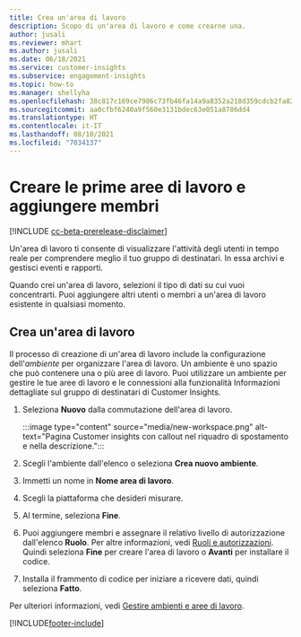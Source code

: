 ```yaml
---
title: Crea un'area di lavoro
description: Scopo di un'area di lavoro e come crearne una.
author: jusali
ms.reviewer: mhart
ms.author: jusali
ms.date: 06/18/2021
ms.service: customer-insights
ms.subservice: engagement-insights
ms.topic: how-to
ms.manager: shellyha
ms.openlocfilehash: 38c817c169ce7986c73fb46fa14a9a8352a218d359cdcb2fa822a34303ff5ecc
ms.sourcegitcommit: aa0cfbf6240a9f560e3131bdec63e051a8786dd4
ms.translationtype: HT
ms.contentlocale: it-IT
ms.lasthandoff: 08/10/2021
ms.locfileid: "7034137"
---
```

# <a name="create-the-first-workspaces-and-add-members"></a>Creare le prime aree di lavoro e aggiungere membri

[!INCLUDE [cc-beta-prerelease-disclaimer](includes/cc-beta-prerelease-disclaimer.md)]

Un'area di lavoro ti consente di visualizzare l'attività degli utenti in tempo reale per comprendere meglio il tuo gruppo di destinatari. In essa archivi e gestisci eventi e rapporti.

Quando crei un'area di lavoro, selezioni il tipo di dati su cui vuoi concentrarti. Puoi aggiungere altri utenti o membri a un'area di lavoro esistente in qualsiasi momento. 

## <a name="create-a-workspace"></a>Crea un'area di lavoro

Il processo di creazione di un'area di lavoro include la configurazione dell'*ambiente* per organizzare l'area di lavoro. Un ambiente è uno spazio che può contenere una o più aree di lavoro. Puoi utilizzare un ambiente per gestire le tue aree di lavoro e le connessioni alla funzionalità Informazioni dettagliate sul gruppo di destinatari di Customer Insights.

1. Seleziona **Nuovo** dalla commutazione dell'area di lavoro.

   :::image type="content" source="media/new-workspace.png" alt-text="Pagina Customer insights con callout nel riquadro di spostamento e nella descrizione.":::

1. Scegli l'ambiente dall'elenco o seleziona **Crea nuovo ambiente**.
1. Immetti un nome in **Nome area di lavoro**.
1. Scegli la piattaforma che desideri misurare.
1. Al termine, seleziona **Fine**. 
1. Puoi aggiungere membri e assegnare il relativo livello di autorizzazione dall'elenco **Ruolo**. Per altre informazioni, vedi [Ruoli e autorizzazioni](user-roles.md). Quindi seleziona **Fine** per creare l'area di lavoro o **Avanti** per installare il codice.
1. Installa il frammento di codice per iniziare a ricevere dati, quindi seleziona **Fatto**.

Per ulteriori informazioni, vedi [Gestire ambienti e aree di lavoro](manage-environments-workspaces.md).

[!INCLUDE[footer-include](../includes/footer-banner.md)]
